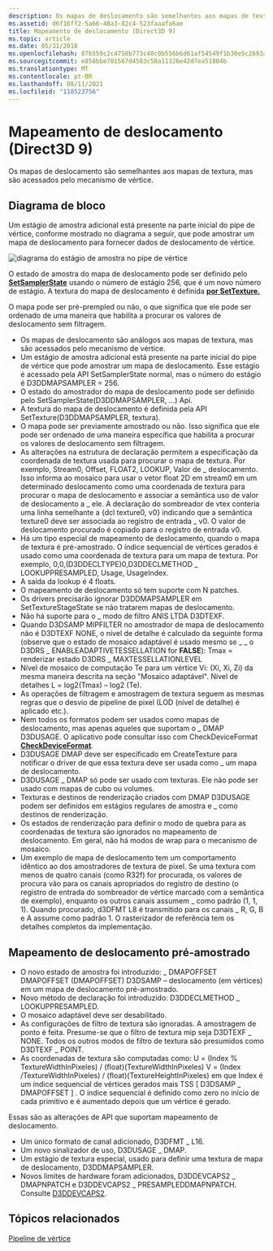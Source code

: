 ```yaml
---
description: Os mapas de deslocamento são semelhantes aos mapas de textura, mas são acessados pelo mecanismo de vértice.
ms.assetid: d6f16ff2-5a66-48a3-82c4-523faaafa6ae
title: Mapeamento de deslocamento (Direct3D 9)
ms.topic: article
ms.date: 05/31/2018
ms.openlocfilehash: 87b559c2c4758b773c48c0b556b6d61af54549f1b30e5c2693a24c4c27856c13
ms.sourcegitcommit: e858bbe701567d4583c50a11326e42d7ea51804b
ms.translationtype: MT
ms.contentlocale: pt-BR
ms.lasthandoff: 08/11/2021
ms.locfileid: "118523756"
---
```

# <a name="displacement-mapping-direct3d-9"></a>Mapeamento de deslocamento (Direct3D 9)

Os mapas de deslocamento são semelhantes aos mapas de textura, mas são acessados pelo mecanismo de vértice.

## <a name="block-diagram"></a>Diagrama de bloco

Um estágio de amostra adicional está presente na parte inicial do pipe de vértice, conforme mostrado no diagrama a seguir, que pode amostrar um mapa de deslocamento para fornecer dados de deslocamento de vértice.

![diagrama do estágio de amostra no pipe de vértice](images/tessellatordx9.png)

O estado de amostra do mapa de deslocamento pode ser definido pelo [**SetSamplerState**](/windows/desktop/api) usando o número de estágio 256, que é um novo número de estágio. A textura do mapa de deslocamento é definida [**por SetTexture.**](/windows/win32/api/d3d9helper/nf-d3d9helper-idirect3ddevice9-settexture)

O mapa pode ser pré-prempled ou não, o que significa que ele pode ser ordenado de uma maneira que habilita a procurar os valores de deslocamento sem filtragem.

-   Os mapas de deslocamento são análogos aos mapas de textura, mas são acessados pelo mecanismo de vértice.
-   Um estágio de amostra adicional está presente na parte inicial do pipe de vértice que pode amostrar um mapa de deslocamento. Esse estágio é acessado pela API SetSamplerState normal, mas o número do estágio é D3DDMAPSAMPLER = 256.
-   O estado do amostrador do mapa de deslocamento pode ser definido pelo SetSamplerState(D3DDMAPSAMPLER, ...) Api.
-   A textura do mapa de deslocamento é definida pela API SetTexture(D3DDMAPSAMPLER, textura).
-   O mapa pode ser previamente amostrado ou não. Isso significa que ele pode ser ordenado de uma maneira específica que habilita a procurar os valores de deslocamento sem filtragem.
-   As alterações na estrutura de declaração permitem a especificação da coordenada de textura usada para procurar o mapa de textura. Por exemplo, Stream0, Offset, FLOAT2, LOOKUP, Valor de \_ deslocamento. Isso informa ao mosaico para usar o vetor float 2D em stream0 em um determinado deslocamento como uma coordenada de textura para procurar o mapa de deslocamento e associar a semântica uso de valor de deslocamento a \_ ele. A declaração do sombreador de vtex conteria uma linha semelhante a {dcl texture0, v0} indicando que a semântica texture0 deve ser associada ao registro de entrada \_ v0. O valor de deslocamento procurado é copiado para o registro de entrada v0.
-   Há um tipo especial de mapeamento de deslocamento, quando o mapa de textura é pré-amostrado. O índice sequencial de vértices gerados é usado como uma coordenada de textura para um mapa de textura. Por exemplo, 0,0,(D3DDECLTYPE)0,D3DDECLMETHOD \_ LOOKUPPRESAMPLED, Usage, UsageIndex.
-   A saída da lookup é 4 floats.
-   O mapeamento de deslocamento só tem suporte com N patches.
-   Os drivers precisarão ignorar D3DDMAPSAMPLER em SetTextureStageState se não tratarem mapas de deslocamento.
-   Não há suporte para o \_ modo de filtro ANIS LTDA D3DTEXF.
-   Quando D3DSAMP MIPFILTER no amostrador de mapa de deslocamento não é D3DTEXF NONE, o nível de detalhe é calculado da seguinte forma (observe que o estado de mosaico adaptável é usado mesmo se \_ \_ o D3DRS \_ ENABLEADAPTIVETESSELLATION for **FALSE**): Tmax = renderizar estado D3DRS \_ MAXTESSELLATIONLEVEL
-   Nível de mosaico de computação Te para um vértice Vi: (Xi, Xi, Zi) da mesma maneira descrita na seção "Mosaico adaptável". Nível de detalhes L = log2(Tmax) – log2 (Te).
-   As operações de filtragem e amostragem de textura seguem as mesmas regras que o desvio de pipeline de pixel (LOD (nível de detalhe) é aplicado etc.).
-   Nem todos os formatos podem ser usados como mapas de deslocamento, mas apenas aqueles que suportam o \_ DMAP D3DUSAGE. O aplicativo pode consultar isso com CheckDeviceFormat [**CheckDeviceFormat**](/windows/win32/api/d3d9/nf-d3d9-idirect3d9-checkdeviceformat).
-   D3DUSAGE DMAP deve ser especificado em CreateTexture para notificar o driver de que essa textura deve ser usada como \_ um mapa de deslocamento. [](/windows/win32/api/d3d9helper/nf-d3d9helper-idirect3ddevice9-createtexture)
-   D3DUSAGE \_ DMAP só pode ser usado com texturas. Ele não pode ser usado com mapas de cubo ou volumes.
-   Texturas e destinos de renderização criados com DMAP D3DUSAGE podem ser definidos em estágios regulares de amostra e \_ como destinos de renderização.
-   Os estados de renderização para definir o modo de quebra para as coordenadas de textura são ignorados no mapeamento de deslocamento. Em geral, não há modos de wrap para o mecanismo de mosaico.
-   Um exemplo de mapa de deslocamento tem um comportamento idêntico ao dos amostradores de textura de pixel. Se uma textura com menos de quatro canais (como R32f) for procurada, os valores de procura vão para os canais apropriados do registro de destino (o registro de entrada do sombreador de vértice marcado com a semântica de exemplo), enquanto os outros canais assumem \_ como padrão (1, 1, 1). Quando procurado, d3DFMT L8 é transmitido para os canais \_ R, G, B e A assume como padrão 1. O rasterizador de referência tem os detalhes completos da implementação.

## <a name="pre-sampled-displacement-mapping"></a>Mapeamento de deslocamento pré-amostrado

-   O novo estado de amostra foi introduzido: \_ DMAPOFFSET DMAPOFFSET (DMAPOFFSET) D3DSAMP – deslocamento (em vértices) em um mapa de deslocamento pré-amostrado.
-   Novo método de declaração foi introduzido: D3DDECLMETHOD \_ LOOKUPPRESAMPLED.
-   O mosaico adaptável deve ser desabilitado.
-   As configurações de filtro de textura são ignoradas. A amostragem de ponto é feita. Presume-se que o filtro de textura mip seja D3DTEXF \_ NONE. Todos os outros modos de filtro de textura são presumidos como D3DTEXF \_ POINT.
-   As coordenadas de textura são computadas como: U = (Index % TextureWidthInPixeles) / (float)(TextureWidthInPixeles) V = (Index /TextureWidthInPixeles) / (float)(TextureHeightInPixeles) em que Index é um índice sequencial de vértices gerados mais TSS \[ D3DSAMP \_ DMAPOFFSET \] . O índice sequencial é definido como zero no início de cada primitivo e é aumentado depois que um vértice é gerado.

Essas são as alterações de API que suportam mapeamento de deslocamento.

-   Um único formato de canal adicionado, D3DFMT \_ L16.
-   Um novo sinalizador de uso, D3DUSAGE \_ DMAP.
-   Um estágio de textura especial, usado para definir uma textura de mapa de deslocamento, D3DDMAPSAMPLER.
-   Novos limites de hardware foram adicionados, D3DDEVCAPS2 \_ DMAPNPATCH e D3DDEVCAPS2 \_ PRESAMPLEDDMAPNPATCH. Consulte [D3DDEVCAPS2](d3ddevcaps2.md).

## <a name="related-topics"></a>Tópicos relacionados

<dl> <dt>

[Pipeline de vértice](vertex-pipeline.md)
</dt> </dl>

 

 
